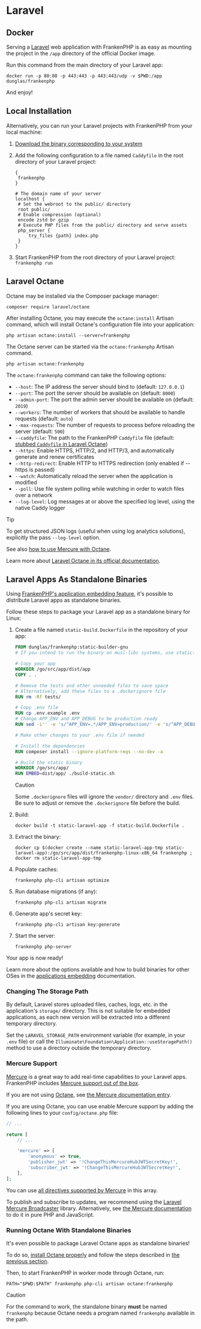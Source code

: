# Laravel

## Docker

Serving a [Laravel](https://laravel.com) web application with FrankenPHP is as easy as mounting the project in the `/app` directory of the official Docker image.

Run this command from the main directory of your Laravel app:

```console
docker run -p 80:80 -p 443:443 -p 443:443/udp -v $PWD:/app dunglas/frankenphp
```

And enjoy!

## Local Installation

Alternatively, you can run your Laravel projects with FrankenPHP from your local machine:

1. [Download the binary corresponding to your system](../#standalone-binary)
2. Add the following configuration to a file named `Caddyfile` in the root directory of your Laravel project:

   ```caddyfile
   {
   	frankenphp
   }

   # The domain name of your server
   localhost {
   	# Set the webroot to the public/ directory
   	root public/
   	# Enable compression (optional)
   	encode zstd br gzip
   	# Execute PHP files from the public/ directory and serve assets
   	php_server {
   		try_files {path} index.php
   	}
   }
   ```

3. Start FrankenPHP from the root directory of your Laravel project: `frankenphp run`

## Laravel Octane

Octane may be installed via the Composer package manager:

```console
composer require laravel/octane
```

After installing Octane, you may execute the `octane:install` Artisan command, which will install Octane's configuration file into your application:

```console
php artisan octane:install --server=frankenphp
```

The Octane server can be started via the `octane:frankenphp` Artisan command.

```console
php artisan octane:frankenphp
```

The `octane:frankenphp` command can take the following options:

- `--host`: The IP address the server should bind to (default: `127.0.0.1`)
- `--port`: The port the server should be available on (default: `8000`)
- `--admin-port`: The port the admin server should be available on (default: `2019`)
- `--workers`: The number of workers that should be available to handle requests (default: `auto`)
- `--max-requests`: The number of requests to process before reloading the server (default: `500`)
- `--caddyfile`: The path to the FrankenPHP `Caddyfile` file (default: [stubbed `Caddyfile` in Laravel Octane](https://github.com/laravel/octane/blob/2.x/src/Commands/stubs/Caddyfile))
- `--https`: Enable HTTPS, HTTP/2, and HTTP/3, and automatically generate and renew certificates
- `--http-redirect`: Enable HTTP to HTTPS redirection (only enabled if --https is passed)
- `--watch`: Automatically reload the server when the application is modified
- `--poll`: Use file system polling while watching in order to watch files over a network
- `--log-level`: Log messages at or above the specified log level, using the native Caddy logger

> [!TIP]
> To get structured JSON logs (useful when using log analytics solutions), explicitly the pass `--log-level` option.

See also [how to use Mercure with Octane](#mercure-support).

Learn more about [Laravel Octane in its official documentation](https://laravel.com/docs/octane).

## Laravel Apps As Standalone Binaries

Using [FrankenPHP's application embedding feature](embed.md), it's possible to distribute Laravel
apps as standalone binaries.

Follow these steps to package your Laravel app as a standalone binary for Linux:

1. Create a file named `static-build.Dockerfile` in the repository of your app:

   ```dockerfile
   FROM dunglas/frankenphp:static-builder-gnu
   # If you intend to run the binary on musl-libc systems, use static-builder-musl instead
   
   # Copy your app
   WORKDIR /go/src/app/dist/app
   COPY . .

   # Remove the tests and other unneeded files to save space
   # Alternatively, add these files to a .dockerignore file
   RUN rm -Rf tests/

   # Copy .env file
   RUN cp .env.example .env
   # Change APP_ENV and APP_DEBUG to be production ready
   RUN sed -i'' -e 's/^APP_ENV=.*/APP_ENV=production/' -e 's/^APP_DEBUG=.*/APP_DEBUG=false/' .env

   # Make other changes to your .env file if needed

   # Install the dependencies
   RUN composer install --ignore-platform-reqs --no-dev -a

   # Build the static binary
   WORKDIR /go/src/app/
   RUN EMBED=dist/app/ ./build-static.sh
   ```

   > [!CAUTION]
   >
   > Some `.dockerignore` files
   > will ignore the `vendor/` directory and `.env` files. Be sure to adjust or remove the `.dockerignore` file before the build.

2. Build:

   ```console
   docker build -t static-laravel-app -f static-build.Dockerfile .
   ```

3. Extract the binary:

   ```console
   docker cp $(docker create --name static-laravel-app-tmp static-laravel-app):/go/src/app/dist/frankenphp-linux-x86_64 frankenphp ; docker rm static-laravel-app-tmp
   ```

4. Populate caches:

   ```console
   frankenphp php-cli artisan optimize
   ```

5. Run database migrations (if any):

   ```console
   frankenphp php-cli artisan migrate
   ```

6. Generate app's secret key:

   ```console
   frankenphp php-cli artisan key:generate
   ```

7. Start the server:

   ```console
   frankenphp php-server
   ```

Your app is now ready!

Learn more about the options available and how to build binaries for other OSes in the [applications embedding](embed.md)
documentation.

### Changing The Storage Path

By default, Laravel stores uploaded files, caches, logs, etc. in the application's `storage/` directory.
This is not suitable for embedded applications, as each new version will be extracted into a different temporary directory.

Set the `LARAVEL_STORAGE_PATH` environment variable (for example, in your `.env` file) or call the `Illuminate\Foundation\Application::useStoragePath()` method to use a directory outside the temporary directory.

### Mercure Support

[Mercure](https://mercure.rocks) is a great way to add real-time capabilities to your Laravel apps.
FrankenPHP includes [Mercure support out of the box](mercure.md).

If you are not using [Octane](#laravel-octane), see [the Mercure documentation entry](mercure.md).

If you are using Octane, you can use enable Mercure support by adding the following lines to your `config/octane.php` file:

```php
// ...

return [
    // ...

    'mercure' => [
        'anonymous' => true,
        'publisher_jwt' => '!ChangeThisMercureHubJWTSecretKey!',
        'subscriber_jwt' => '!ChangeThisMercureHubJWTSecretKey!',
    ],
];
```

You can use [all directives supported by Mercure](https://mercure.rocks/docs/hub/config#directives) in this array.

To publish and subscribe to updates, we recommend using the [Laravel Mercure Broadcaster](https://github.com/mvanduijker/laravel-mercure-broadcaster) library.
Alternatively, see [the Mercure documentation](mercure.md) to do it in pure PHP and JavaScript.

### Running Octane With Standalone Binaries

It's even possible to package Laravel Octane apps as standalone binaries!

To do so, [install Octane properly](#laravel-octane) and follow the steps described in [the previous section](#laravel-apps-as-standalone-binaries).

Then, to start FrankenPHP in worker mode through Octane, run:

```console
PATH="$PWD:$PATH" frankenphp php-cli artisan octane:frankenphp
```

> [!CAUTION]
>
> For the command to work, the standalone binary **must** be named `frankenphp`
> because Octane needs a program named `frankenphp` available in the path.
